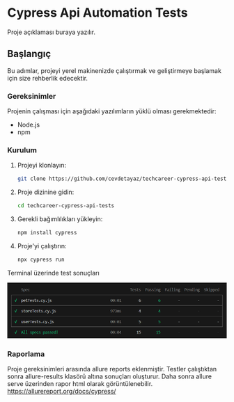 # Cypress Api Automation Tests

Proje açıklaması buraya yazılır.

## Başlangıç

Bu adımlar, projeyi yerel makinenizde çalıştırmak ve geliştirmeye başlamak için size rehberlik edecektir.

### Gereksinimler

Projenin çalışması için aşağıdaki yazılımların yüklü olması gerekmektedir:

- Node.js
- npm

### Kurulum

1. Projeyi klonlayın:

   ```sh
   git clone https://github.com/cevdetayaz/techcareer-cypress-api-tests.git
   ```
2. Proje dizinine gidin:

   ```sh
   cd techcareer-cypress-api-tests
   ```
3. Gerekli bağımlılıkları yükleyin:

   ```sh
   npm install cypress
   ```
4. Proje'yi çalıştırın:

   ```sh
   npx cypress run
   ```

Terminal üzerinde test sonuçları

![Resim Açıklaması](./console_results.png)

### Raporlama

Proje gereksinimleri arasında allure reports eklenmiştir. Testler çalıştıktan sonra allure-results klasörü altına sonuçları oluşturur. Daha sonra allure serve üzerinden rapor html olarak görüntülenebilir.
https://allurereport.org/docs/cypress/
